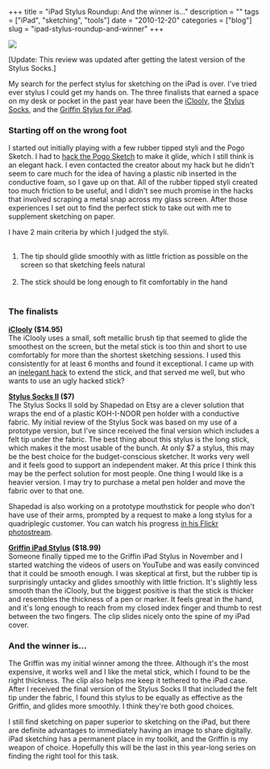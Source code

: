 +++
title = "iPad Stylus Roundup: And the winner is..."
description = ""
tags = ["iPad", "sketching", "tools"]
date = "2010-12-20"
categories = ["blog"]
slug = "ipad-stylus-roundup-and-winner"
+++



  <div class="notebook-screenshot"><img src="//konigi.com/media/notebook/ipad-styli.jpg" class="notebook-image" /></div><p>[Update: This review was updated after getting the latest version of the Stylus Socks.]</p>

<p>My search for the perfect stylus for sketching on the iPad is over. I've tried ever stylus I could get my hands on. The three finalists that earned a space on my desk or pocket in the past year have been the <a href="http://www.amazon.com/iClooly-Stylus-iPhone-Devices-Version/dp/B0032J1NM0">iClooly</a>, the <a href="http://www.etsy.com/shop/shapedad">Stylus Socks</a>, and the <a href="http://www.griffintechnology.com/products/stylus">Griffin Stylus for iPad</a>.</p>

<p><h3>Starting off on the wrong foot</h3></p>

<p>I started out initially playing with a few rubber tipped styli and the Pogo Sketch. I had to <a href="hacking-pogo-stylus-smoother-ipad-sketching.html">hack the Pogo Sketch</a> to make it glide, which I still think is an elegant hack. I even contacted the creator about my hack but he didn't seem to care much for the idea of having a plastic nib inserted in the conductive foam, so I gave up on that. All of the rubber tipped styli created too much friction to be useful, and I didn't see much promise in the hacks that involved scraping a metal snap across my glass screen. After those experiences I set out to find the perfect stick to take out with me to supplement sketching on paper.</p>

<p>I have 2 main criteria by which I judged the styli.</p>

<p><ol><br />
<li>The tip should glide smoothly with as little friction as possible on the screen so that sketching feels natural</li><br />
<li>The stick should be long enough to fit comfortably in the hand</li><br />
</ol></p>

<p><h3>The finalists</h3></p>

<p><strong><a href="http://www.amazon.com/iClooly-Stylus-iPhone-Devices-Version/dp/B0032J1NM0">iClooly</a> ($14.95)</strong><br />
The iClooly uses a small, soft metallic brush tip that seemed to glide the smoothest on the screen, but the metal stick is too thin and short to use comfortably for more than the shortest sketching sessions. I used this consistently for at least 6 months and found it exceptional. I came up with an <a href="hacking-iclooly-ipad-stylus.html">inelegant hack</a> to extend the stick, and that served me well, but who wants to use an ugly hacked stick?</p>

<p><strong><a href="http://www.etsy.com/shop/shapedad">Stylus Socks II</a> ($7)</strong><br />
The Stylus Socks II sold by Shapedad on Etsy are a clever solution that wraps the end of a plastic KOH-I-NOOR pen holder with a conductive fabric. My initial review of the Stylus Sock was based on my use of a prototype version, but I've since received the final version which includes a felt tip under the fabric. The best thing about this stylus is the long stick, which makes it the most usable of the bunch. At only $7 a stylus, this may be the best choice for the budget-conscious sketcher. It works very well and it feels good to support an independent maker. At this price I think this may be the perfect solution for most people. One thing I would like is a heavier version. I may try to purchase a metal pen holder and move the fabric over to that one.</p>

<p>Shapedad is also working on a prototype mouthstick for people who don't have use of their arms, prompted by a request to make a long stylus for a quadriplegic customer. You can watch his progress <a href="http://www.flickr.com/photos/shapedad/5265910567/">in his Flickr photostream</a>.</p>

<p><strong><a href="http://www.griffintechnology.com/products/stylus">Griffin iPad Stylus</a> ($18.99)</strong><br />
Someone finally tipped me to the Griffin iPad Stylus in November and I started watching the videos of users on YouTube and was easily convinced that it could be smooth enough. I was skeptical at first, but the rubber tip is surprisingly untacky and glides smoothly with little friction. It's slightly less smooth than the iClooly, but the biggest positive is that the stick is thicker and resembles the thickness of a pen or marker. It feels great in the hand, and it's long enough to  reach from my closed index finger and thumb to rest between the two fingers. The clip slides nicely onto the spine of my iPad cover.</p>

<p><h3>And the winner is...</h3></p>

<p>The Griffin was my initial winner among the three. Although it's the most expensive, it works well and I like the metal stick, which I found to be the right thickness. The clip also helps me keep it tethered to the iPad case. After I received the final version of the Stylus Socks II that included the felt tip under the fabric, I found this stylus to be equally as effective as the Griffin, and glides more smoothly. I think they're both good choices.</p>

<p>I still find sketching on paper superior to sketching on the iPad, but there are definite advantages to immediately having an image to share digitally. iPad sketching has a permanent place in my toolkit, and the Griffin is my weapon of choice. Hopefully this will be the last in this year-long series on finding the right tool for this task.</p>

    
  
